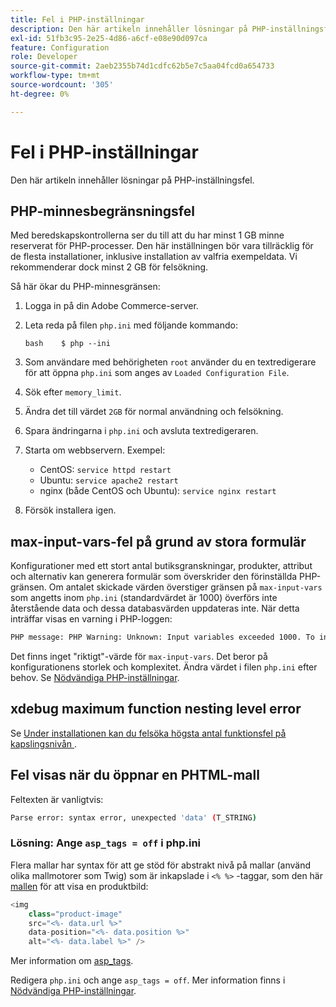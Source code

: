 ```yaml
---
title: Fel i PHP-inställningar
description: Den här artikeln innehåller lösningar på PHP-inställningsfel.
exl-id: 51fb3c95-2e25-4d86-a6cf-e08e90d097ca
feature: Configuration
role: Developer
source-git-commit: 2aeb2355b74d1cdfc62b5e7c5aa04fcd0a654733
workflow-type: tm+mt
source-wordcount: '305'
ht-degree: 0%

---
```


# Fel i PHP-inställningar

Den här artikeln innehåller lösningar på PHP-inställningsfel.

## PHP-minnesbegränsningsfel

Med beredskapskontrollerna ser du till att du har minst 1 GB minne reserverat för PHP-processer. Den här inställningen bör vara tillräcklig för de flesta installationer, inklusive installation av valfria exempeldata. Vi rekommenderar dock minst 2 GB för felsökning.

Så här ökar du PHP-minnesgränsen:

1. Logga in på din Adobe Commerce-server.
1. Leta reda på filen `php.ini` med följande kommando:

   ```
   bash    $ php --ini
   ```

1. Som användare med behörigheten `root` använder du en textredigerare för att öppna `php.ini` som anges av `Loaded Configuration File`.
1. Sök efter `memory_limit`.
1. Ändra det till värdet `2GB` för normal användning och felsökning.
1. Spara ändringarna i `php.ini` och avsluta textredigeraren.
1. Starta om webbservern. Exempel:

   * CentOS: `service httpd restart`
   * Ubuntu: `service apache2 restart`
   * nginx (både CentOS och Ubuntu): `service nginx restart`

1. Försök installera igen.

## max-input-vars-fel på grund av stora formulär

Konfigurationer med ett stort antal butiksgranskningar, produkter, attribut och alternativ kan generera formulär som överskrider den förinställda PHP-gränsen. Om antalet skickade värden överstiger gränsen på `max-input-vars` som angetts inom `php.ini` (standardvärdet är 1000) överförs inte återstående data och dessa databasvärden uppdateras inte. När detta inträffar visas en varning i PHP-loggen:

```bash
PHP message: PHP Warning: Unknown: Input variables exceeded 1000. To increase the limit change max_input_vars in php.ini.
```

Det finns inget &quot;riktigt&quot;-värde för `max-input-vars`. Det beror på konfigurationens storlek och komplexitet. Ändra värdet i filen `php.ini` efter behov. Se [Nödvändiga PHP-inställningar](https://experienceleague.adobe.com/sv/docs/commerce-operations/installation-guide/prerequisites/php-settings).

## xdebug maximum function nesting level error

Se [Under installationen kan du felsöka högsta antal funktionsfel på kapslingsnivån ](/help/troubleshooting/miscellaneous/installation-xdebug-maximum-function-nesting-level-error.md).

## Fel visas när du öppnar en PHTML-mall

Feltexten är vanligtvis:

```bash
Parse error: syntax error, unexpected 'data' (T_STRING)
```

### Lösning: Ange `asp_tags = off` i php.ini

Flera mallar har syntax för att ge stöd för abstrakt nivå på mallar (använd olika mallmotorer som Twig) som är inkapslade i `<% %>` -taggar, som den här [mallen](https://github.com/magento/magento2/blob/2.0/app/code/Magento/Catalog/view/adminhtml/templates/product/edit/base_image.phtml) för att visa en produktbild:

```php
<img
    class="product-image"
    src="<%- data.url %>"
    data-position="<%- data.position %>"
    alt="<%- data.label %>" />
```

Mer information om [asp\_tags](http://php.net/manual/en/ini.core.php#ini.asp-tags).

Redigera `php.ini` och ange `asp_tags = off`. Mer information finns i [Nödvändiga PHP-inställningar](https://experienceleague.adobe.com/sv/docs/commerce-operations/installation-guide/prerequisites/php-settings).
